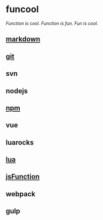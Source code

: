 # funcool
*Function is cool. Function is fun. Fun is cool.*

## [markdown](https://github.com/lanhaner/funcool/blob/main/markdown.md)
## [git](https://github.com/lanhaner/funcool/blob/main/git.md)
## svn
## nodejs
## [npm](https://github.com/lanhaner/funcool/blob/main/npm.md)
## vue
## luarocks
## [lua](https://github.com/lanhaner/funcool/blob/main/lua.md)
## [jsFunction](https://github.com/lanhaner/funcool/blob/main/jsfunction.md)
## webpack
## gulp
